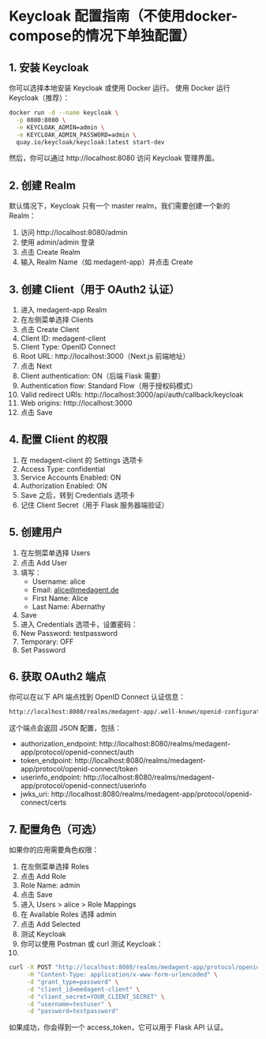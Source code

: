 # Keycloak 配置指南（不使用docker-compose的情况下单独配置）

## 1. 安装 Keycloak
你可以选择本地安装 Keycloak 或使用 Docker 运行。
使用 Docker 运行 Keycloak（推荐）：
```bash
docker run -d --name keycloak \
  -p 8080:8080 \
  -e KEYCLOAK_ADMIN=admin \
  -e KEYCLOAK_ADMIN_PASSWORD=admin \
  quay.io/keycloak/keycloak:latest start-dev
```
然后，你可以通过 http://localhost:8080 访问 Keycloak 管理界面。

## 2. 创建 Realm
默认情况下，Keycloak 只有一个 master realm，我们需要创建一个新的 Realm：
1. 访问 http://localhost:8080/admin
2. 使用 admin/admin 登录
3. 点击 Create Realm
4. 输入 Realm Name（如 medagent-app）并点击 Create

## 3. 创建 Client（用于 OAuth2 认证）
1. 进入 medagent-app Realm
2. 在左侧菜单选择 Clients
3. 点击 Create Client
4. Client ID: medagent-client
5. Client Type: OpenID Connect
6. Root URL: http://localhost:3000（Next.js 前端地址）
7. 点击 Next
8. Client authentication: ON（后端 Flask 需要）
9. Authentication flow: Standard Flow（用于授权码模式）
10. Valid redirect URIs: http://localhost:3000/api/auth/callback/keycloak
11. Web origins: http://localhost:3000
12. 点击 Save

## 4. 配置 Client 的权限
1. 在 medagent-client 的 Settings 选项卡
2. Access Type: confidential
3. Service Accounts Enabled: ON
4. Authorization Enabled: ON
5. Save 之后，转到 Credentials 选项卡
6. 记住 Client Secret（用于 Flask 服务器端验证）

## 5. 创建用户
1. 在左侧菜单选择 Users
2. 点击 Add User
3. 填写：
   - Username: alice
   - Email: alice@medagent.de
   - First Name: Alice
   - Last Name: Abernathy
4. Save
5. 进入 Credentials 选项卡，设置密码：
6. New Password: testpassword
7. Temporary: OFF
8. Set Password

## 6. 获取 OAuth2 端点
你可以在以下 API 端点找到 OpenID Connect 认证信息：

```bash
http://localhost:8080/realms/medagent-app/.well-known/openid-configuration
```
这个端点会返回 JSON 配置，包括：
- authorization_endpoint: http://localhost:8080/realms/medagent-app/protocol/openid-connect/auth
- token_endpoint: http://localhost:8080/realms/medagent-app/protocol/openid-connect/token
- userinfo_endpoint: http://localhost:8080/realms/medagent-app/protocol/openid-connect/userinfo
- jwks_uri: http://localhost:8080/realms/medagent-app/protocol/openid-connect/certs

## 7. 配置角色（可选）
如果你的应用需要角色权限：

1. 在左侧菜单选择 Roles 
2. 点击 Add Role
3. Role Name: admin
4. 点击 Save
5. 进入 Users > alice > Role Mappings
6. 在 Available Roles 选择 admin
7. 点击 Add Selected
8. 测试 Keycloak
9.  你可以使用 Postman 或 curl 测试 Keycloak：
10. 
```bash
curl -X POST "http://localhost:8080/realms/medagent-app/protocol/openid-connect/token" \
     -H "Content-Type: application/x-www-form-urlencoded" \
     -d "grant_type=password" \
     -d "client_id=medagent-client" \
     -d "client_secret=YOUR_CLIENT_SECRET" \
     -d "username=testuser" \
     -d "password=testpassword"
```
如果成功，你会得到一个 access_token，它可以用于 Flask API 认证。
